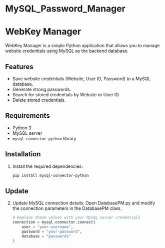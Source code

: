 # MySQL_Password_Manager
# WebKey Manager

WebKey Manager is a simple Python application that allows you to manage website credentials using MySQL as the backend database.

## Features

- Save website credentials (Website, User ID, Password) to a MySQL database.
- Generate strong passwords.
- Search for stored credentials by Website or User ID.
- Delete stored credentials.

## Requirements

- Python 3
- MySQL server
- `mysql-connector-python` library

## Installation

1. Install the required dependencies:

   ```bash
   pip install mysql-connector-python

##  Update 

2. Update MySQL connection details:
   Open DatabasePM.py and modify the connection parameters in the DatabasePM class.

   ```python
   # Replace these values with your MySQL server credentials
   connection = mysql.connector.connect(
       user = "your-username",
       password = "your-password",
       database = "passwords"
   )
